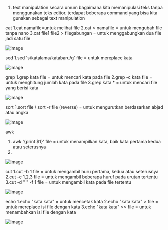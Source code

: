 1. text manipulation secara umum bagaimana kita memanipulasi teks tanpa menggunakan teks editor. terdapat beberapa command yang bisa kita gunakan sebagai text manipulation

 cat
 1.cat namafile=untuk melihat file
 2.cat > namafile = untuk mengubah file tanpa nano
 3.cat file1 file2 > filegabungan = untuk menggabungkan dua file jadi satu file
 
 ![image](https://github.com/kevinhariya/devops17-dumbways-kevin/assets/135611481/981d15fe-1f24-4085-bad6-ae161eccd855)
 
 
sed
1.sed 's/katalama/katabaru/g' file = untuk mereplace kata

 ![image](https://github.com/kevinhariya/devops17-dumbways-kevin/assets/135611481/431e18a6-5612-4cf8-bd52-5c27c5ec2857)
 
 
grep
1.grep kata file = untuk mencari kata pada file
2.grep -c kata file = untuk menghitung jumlah kata pada file
3.grep kata * = untuk mencari file yang berisi kata 

![image](https://github.com/kevinhariya/devops17-dumbways-kevin/assets/135611481/398bf76d-754a-4764-b5b4-3356a76aa43e)


sort
1.sort file / sort -r file (reverse) = untuk mengurutkan berdasarkan abjad atau angka

![image](https://github.com/kevinhariya/devops17-dumbways-kevin/assets/135611481/03d7a48a-0388-4e1c-902d-fee0ae31ecfe)


awk
1. awk '{print $1}' file = untuk menampilkan kata, baik kata pertama kedua atau seterusnya
2. 
![image](https://github.com/kevinhariya/devops17-dumbways-kevin/assets/135611481/0ac12274-79cc-4aaf-a366-acc28b529d54)


cut
1.cut -b 1 file = untuk mengambil huru pertama, kedua atau seterusnya
2.cut -c 1,2,3 file = untuk mengambil beberapa huruf pada urutan tertentu
3.cut -d " " -f 1 file = untuk mengambil kata pada file tertentu 

![image](https://github.com/kevinhariya/devops17-dumbways-kevin/assets/135611481/89a9ca38-46d3-4299-b90d-5d8cbeca70ab)


echo
1.echo "kata kata" = untuk mencetak kata 
2.echo "kata kata" > file = untuk mereplace isi file dengan kata 
3.echo "kata kata" >> file = untuk menambahkan isi file dengan kata 

![image](https://github.com/kevinhariya/devops17-dumbways-kevin/assets/135611481/1d5667e5-2fc6-49f9-b34e-6ed8d0a602b1)

